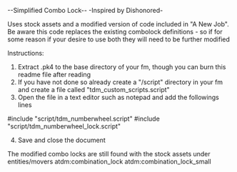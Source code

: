 --Simplified Combo Lock--
-Inspired by Dishonored-

Uses stock assets and a modified version of code included in "A New Job". Be aware this code replaces the existing combolock definitions - so if for some reason if your desire to use both they will need to be further modified

Instructions:

1. Extract .pk4 to the base directory of your fm, though you can burn this readme file after reading
2. If you have not done so already create a "/script" directory in your fm and create a file called "tdm_custom_scripts.script"
3. Open the file in a text editor such as notepad and add the followings lines 

#include "script/tdm_numberwheel.script"
#include "script/tdm_numberwheel_lock.script"

4. Save and close the document

The modified combo locks are still found with the stock assets under entities/movers
atdm:combination_lock
atdm:combination_lock_small